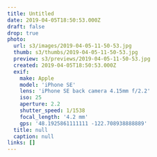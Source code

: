 ```yaml
---
title: Untitled
date: 2019-04-05T18:50:53.000Z
draft: false
drop: true
photo:
  url: s3/images/2019-04-05-11-50-53.jpg
  thumb: s3/thumbs/2019-04-05-11-50-53.jpg
  preview: s3/previews/2019-04-05-11-50-53.jpg
  created: 2019-04-05T18:50:53.000Z
  exif:
    make: Apple
    model: 'iPhone SE'
    lens: 'iPhone SE back camera 4.15mm f/2.2'
    iso: 25
    aperture: 2.2
    shutter_speed: 1/1538
    focal_length: '4.2 mm'
    gps: '48.1925861111111 -122.708938888889'
  title: null
  caption: null
links: []
---
```

